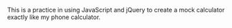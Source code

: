 This is a practice in using JavaScript and jQuery to create a mock calculator exactly like my phone calculator.
